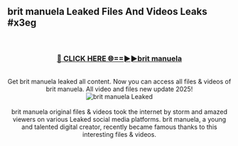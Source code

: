 ## brit manuela Leaked Files And Videos Leaks #x3eg
<br>
<div align="center">
<h3><a href="https://watchclip.my.id/brit manuela" rel="nofollow">🔴 CLICK HERE 🌐==►►brit manuela</a></h3>
<br>
Get brit manuela leaked all content. Now you can access all files & videos of brit manuela. All video and files new update 2025!
<br>
<a href="https://watchclip.my.id/brit manuela" rel="nofollow" data-target="animated-image.originalLink"><img src="https://i.ibb.co.com/WyWwxjT/player-gif2.gif" alt="brit manuela Leaked" style="max-width: 100%; display: inline-block;" data-target="animated-image.originalImage"></a>
<br><br>
brit manuela original files & videos took the internet by storm and amazed viewers on various Leaked social media platforms. brit manuela, a young and talented digital creator, recently became famous thanks to this interesting files & videos.
</div>
<br>